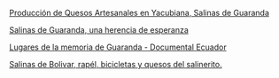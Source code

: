 
[Producción de Quesos Artesanales en Yacubiana, Salinas de Guaranda](https://www.youtube.com/watch?v=LMdoNmmZXbw)

[Salinas de Guaranda, una herencia de esperanza](https://www.youtube.com/watch?v=HLpiotCb12Q)

[Lugares de la memoria de Guaranda - Documental Ecuador](https://www.youtube.com/watch?v=ORgU1QfoSvM)

[Salinas de Bolivar, rapél, bicicletas y quesos del salinerito.](https://www.youtube.com/watch?v=eqhWB3RuC7w)
